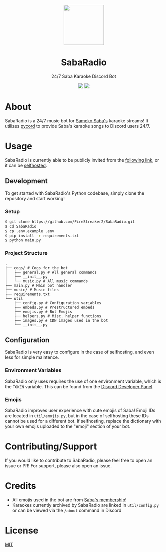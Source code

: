 <div align="center">
  <div>
    <img src="https://pbs.twimg.com/profile_images/1939105308497854464/luA8qu03_400x400.jpg" height="128" />
    <h1>SabaRadio</h1>
  </div>
  <p>24/7 Saba Karaoke Discord Bot</p>
  <div>
    <img src="https://img.shields.io/badge/Made%20for-Kanikis-blue" />
    <img src="https://img.shields.io/badge/Made%20with-Pycord-blue" />
  </div>
</div>

# About

SabaRadio is a 24/7 music bot for [Sameko Saba's](https://www.youtube.com/@samekosaba) karaoke streams! It utilizes [pycord](https://github.com/Pycord-Development/pycord) to provide Saba's karaoke songs to Discord users 24/7.

# Usage

SabaRadio is currently able to be publicly invited from the [following link](https://sabaradio.firestreaker2.gq/invite), or it can be [selfhosted](https://github.com/FireStreaker2/SabaRadio?tab=readme-ov-file#setup).

## Development

To get started with SabaRadio's Python codebase, simply clone the repository and start working!

### Setup

```bash
$ git clone https://github.com/FireStreaker2/SabaRadio.git
$ cd SabaRadio
$ cp .env.example .env
$ pip install -r requirements.txt
$ python main.py
```

### Project Structure

```
.
├── cogs/ # Cogs for the bot
│   ├── general.py # All general commands
│   ├── __init__.py
│   └── music.py # All music commands
├── main.py # Main bot handler
├── music/ # Music files
├── requirements.txt
└── util
    ├── config.py # Configuration variables
    ├── embeds.py # Prestructured embeds
    ├── emojis.py # Bot Emojis
    ├── helpers.py # Misc. helper functions
    ├── images.py # CDN images used in the bot
    └── __init__.py
```

## Configuration

SabaRadio is very easy to configure in the case of selfhosting, and even less for simple maintence.

### Environment Variables

SabaRadio only uses requires the use of one environment variable, which is the `TOKEN` variable. This can be found from the [Discord Developer Panel](https://discord.com/developers/applications).

### Emojis

SabaRadio improves user experience with cute emojis of Saba! Emoji IDs are located in `util/emojis.py`, but in the case of selfhosting these IDs cannot be used for a different bot. If selfhosting, replace the dictionary with your own emojis uploaded to the "emoji" section of your bot.

# Contributing/Support

If you would like to contribute to SabaRadio, please feel free to open an issue or PR! For support, please also open an issue.

# Credits

- All emojis used in the bot are from [Saba's membership](https://www.youtube.com/@samekosaba/join)!
- Karaokes currently archived by SabaRadio are linked in `util/config.py` or can be viewed via the `/about` command in Discord

# License

[MIT](https://github.com/FireStreaker2/SabaRadio/blob/main/LICENSE)
